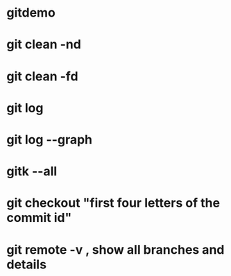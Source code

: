 # gitdemo
# git clean -nd
# git clean -fd
# git log
# git log --graph
# gitk --all
# git checkout "first four letters of the commit id"
# git remote -v , show all branches and details

